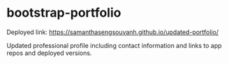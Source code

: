# bootstrap-portfolio

Deployed link: https://samanthasengsouvanh.github.io/updated-portfolio/

Updated professional profile including contact information and links to app repos and deployed versions.